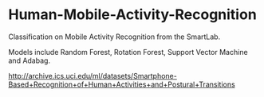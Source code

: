 # Human-Mobile-Activity-Recognition
Classification on Mobile Activity Recognition from the SmartLab.

Models include Random Forest, Rotation Forest, Support Vector Machine and Adabag.  

http://archive.ics.uci.edu/ml/datasets/Smartphone-Based+Recognition+of+Human+Activities+and+Postural+Transitions
